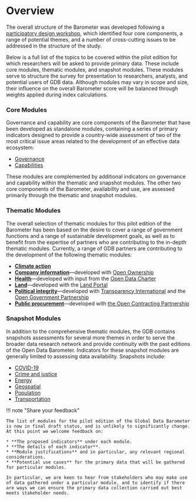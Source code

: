 # Overview

The overall structure of the Barometer was developed following a [participatory design workshop](https://globaldatabarometer.org/2020/01/reporting-back-on-our-first-design-workshop/), which identified four core components, a range of potential themes, and a number of cross-cutting issues to be addressed in the structure of the study.
 
Below is a full list of the topics to be covered within the pilot edition for which researchers will be asked to provide primary data. These include core modules, thematic modules, and snapshot modules. These modules serve to structure the survey for presentation to researchers, analysts, and potential users of GDB data. Although modules may vary in scope and size, their influence on the overall Barometer score will be balanced through weights applied during index calculations.
 
 
### Core Modules[](http://handbook.globaldatabarometer.org/#components)
 
Governance and capability are core components of the Barometer that have been developed as standalone modules, containing a series of primary indicators designed to provide a country-wide assessment of two of the most critical issue areas related to the development of an effective data ecosystem:

* [Governance](http://handbook.globaldatabarometer.org/themes/Governance)
* [Capabilities](http://handbook.globaldatabarometer.org/themes/Capabilities)

These modules are complemented by additional indicators on governance and capability within the thematic and snapshot modules. The other two core components of the Barometer, availability and use, are assessed primarily through the thematic and snapshot modules.
 
### Thematic Modules
 
The overall selection of thematic modules for this pilot edition of the Barometer has been based on the desire to cover a range of government functions and a range of sustainable development goals, as well as to benefit from the expertise of partners who are contributing to the in-depth thematic modules. Currently, a range of GDB partners are contributing to the development of the following thematic modules:
 
 
 
*   **[Climate action](http://handbook.globaldatabarometer.org/themes/Climate%20Action/)**
*   **[Company information](http://handbook.globaldatabarometer.org/themes/Company%20Information/)**—developed with [Open Ownership](https://www.openownership.org/)
*   **[Health](http://handbook.globaldatabarometer.org/themes/Health/)**—developed with input from the [Open Data Charter](https://opendatacharter.net/)
*   **[Land](http://handbook.globaldatabarometer.org/themes/Land/)**—developed with the [Land Portal](https://www.landportal.org/)
*   **[Political integrity](http://handbook.globaldatabarometer.org/themes/Political%20Integrity/)**—developed with [Transparency International](https://www.transparency.org/en) and the [Open Government Partnership](https://www.opengovpartnership.org/)
*   **[Public procurement](http://handbook.globaldatabarometer.org/themes/Procurement/)**—developed with [the Open Contracting Partnership](https://www.open-contracting.org/)
 
 
### Snapshot Modules[](http://handbook.globaldatabarometer.org/#short-modules)
 
In addition to the comprehensive thematic modules, the GDB contains snapshots assessments for several more themes in order to serve the broader data research network and provide continuity with the past editions of the Open Data Barometer. Indicators for these snapshot modules are generally limited to assessing data availability. Snapshots include:
 
 
 
*   [COVID-19](http://handbook.globaldatabarometer.org/themes/COVID-19/)
*   [Crime and justice](http://handbook.globaldatabarometer.org/themes/Crime%20and%20Justice/)
*   [Energy](http://handbook.globaldatabarometer.org/themes/Energy/)
*   [Geospatial](http://handbook.globaldatabarometer.org/themes/Geospatial/)
*   [Population](http://handbook.globaldatabarometer.org/themes/Population/)
*   [Transportation](http://handbook.globaldatabarometer.org/themes/Transportation/)

!!! note "Share your feedback"

    The list of modules for the pilot edition of the Global Data Barometer is now in final draft status, and is unlikely to significantly change. At this point we welcome feedback on: 
    
    * **The proposed indicators** under each module. 
    * **The details of each indicator**.
    * **Module justifications** and in particular, any relevant regional considerations.
    * **Potential use cases** for the primary data that will be gathered for particular modules.

    In particular, we are keen to hear from stakeholders who may make use of data gathered under a particular module, and to identify if there are ways we can ensure the primary data collection carried out best meets stakeholder needs. 
